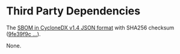 # Third Party Dependencies

<!--[[[fill sbom_sha256()]]]-->
The [SBOM in CycloneDX v1.4 JSON format](https://git.sr.ht/~sthagen/xoxo/blob/default/sbom/cdx.json) with SHA256 checksum ([9fe39f9c ...](https://git.sr.ht/~sthagen/xoxo/blob/default/sbom/cdx.json.sha256 "sha256:9fe39f9cc99525fbef4c5b616931ad232ce3b1a09dd5fc6a99513867658f905b")).
<!--[[[end]]] (checksum: 7eee096ebb4eff3eeaf144d09d53b195)-->

None.

